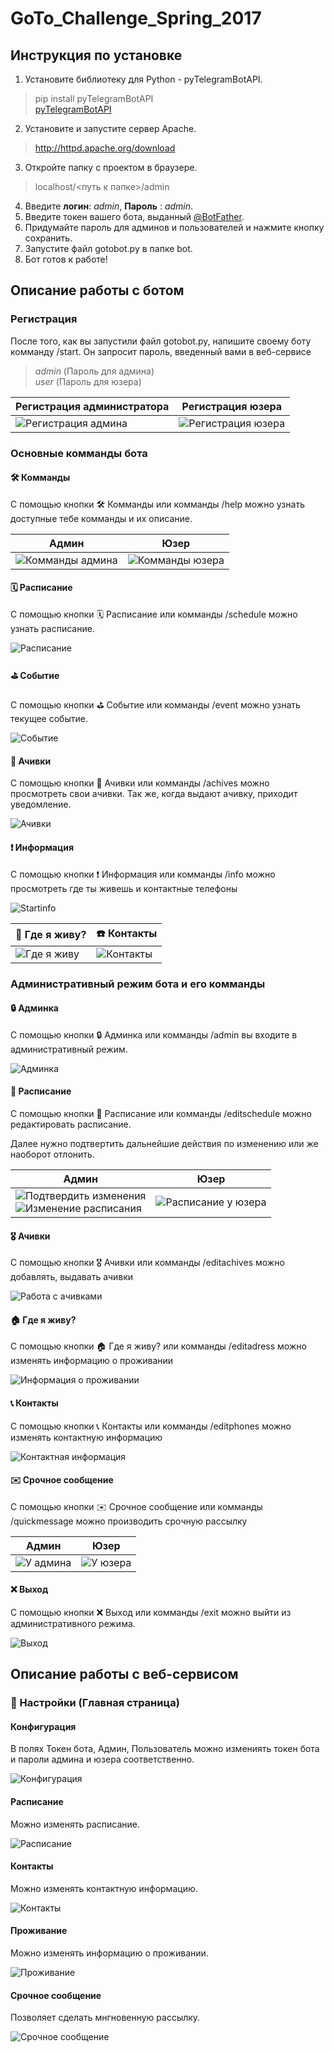 # GoTo_Challenge_Spring_2017

## Инструкция по установке
1. Установите библиотеку для Python - pyTelegramBotAPI.
> pip install pyTelegramBotAPI<br>
>[pyTelegramBotAPI](https://github.com/eternnoir/pyTelegramBotAPI)
2. Установите и запустите сервер Apache.
> http://httpd.apache.org/download
3. Откройте папку с проектом в браузере.
> localhost/<путь к папке>/admin
4. Введите **логин**: *admin*, **Пароль** : *admin*.
5. Введите токен вашего бота, выданный [@BotFather](https://telegram.me/botfather).
6. Придумайте пароль для админов и пользователей и нажмите кнопку сохранить.
7. Запустите файл gotobot.py в папке bot.
8. Бот готов к работе!

## Описание работы с ботом

### Регистрация
После того, как вы запустили файл gotobot.py, напишите своему боту комманду /start. 
Он запросит пароль, введенный вами в веб-сервисе
> *admin* (Пароль для админа)<br>
> *user* (Пароль для юзера)

Регистрация администратора | Регистрация юзера
------------ | -------------
![Регистрация админа](/screenshots/registeradmin.PNG)|![Регистрация юзера](/screenshots/registeruser.PNG)

### Основные комманды бота
#### 🛠 Комманды
С помощью кнопки 🛠 Комманды или комманды /help можно узнать доступные тебе комманды и их описание.

Админ | Юзер
------------ | -------------
![Комманды админа](/screenshots/commandsadmin.png)|![Комманды юзера](/screenshots/commandsuser.png)

#### 🗓 Расписание
С помощью кнопки 🗓 Расписание или комманды /schedule можно узнать расписание.

![Расписание](/screenshots/schedule.png)

#### ⛳️ Событие
С помощью кнопки ⛳️ Событие или комманды /event можно узнать текущее событие.

![Событие](/screenshots/event.png)
#### 🏅 Ачивки
С помощью кнопки 🏅 Ачивки или комманды /achives можно просмотреть свои ачивки. Так же, когда выдают ачивку, приходит уведомление.

![Ачивки](/screenshots/achives.png)

#### ❗️ Информация
С помощью кнопки ❗️ Информация или комманды /info можно просмотреть где ты живешь и контактные телефоны

![Startinfo](/screenshots/infofirst.png)

🏡 Где я живу? | ☎️ Контакты
------------ | -------------
![Где я живу](/screenshots/infoadress.png)|![Контакты](/screenshots/infophones.png)

### Административный режим бота и его комманды
#### 🔒 Админка
С помощью кнопки 🔒 Админка или комманды /admin вы входите в административный режим.

![Админка](/screenshots/admin.png)

#### 📆 Расписание
С помощью кнопки 📆 Расписание или комманды /editschedule можно редактировать расписание.

Далее нужно подтвертить дальнейшие действия по изменению или же наоборот отлонить.

Админ | Юзер
------------ | -------------
![Подтвердить изменения](/screenshots/confirmeditschedule.png)<br>![Изменение расписания](/screenshots/editschedule.png)|![Расписание у юзера](/screenshots/scheduleuser.png)

#### 🎖 Ачивки
С помощью кнопки 🎖 Ачивки или комманды /editachives можно добавлять, выдавать ачивки

![Работа с ачивками](/screenshots/editachives.png)

#### 🏠 Где я живу?
С помощью кнопки 🏠 Где я живу? или комманды /editadress можно изменять информацию о проживании

![Информация о проживании](/screenshots/editadress.png)

#### 📞 Контакты
С помощью кнопки 📞 Контакты или комманды /editphones можно изменять контактную информацию

![Контактная информация](/screenshots/editphones.png)

#### ✉️ Срочное сообщение
С помощью кнопки ✉️ Срочное сообщение или комманды /quickmessage можно производить срочную рассылку

Админ | Юзер
------------ | -------------
![У админа](/screenshots/messageadmin.png)|![У юзера](/screenshots/messageuser.png)

#### ❌ Выход
С помощью кнопки ❌ Выход или комманды /exit можно выйти из административного режима.

![Выход](/screenshots/exit.png)


## Описание работы с веб-сервисом
###  🔧 Настройки (Главная страница)

#### Конфигурация
В полях Токен бота, Админ, Пользователь можно измениять токен бота и пароли админа и юзера соответственно.

![Конфигурация](/screenshots/configure.png)

#### Расписание
Можно изменять расписание.

![Расписание](/screenshots/scheduleweb.png)

#### Контакты
Можно изменять контактную информацию.

![Контакты](/screenshots/contacts.png)


#### Проживание
Можно изменять информацию о проживании.

![Проживание](/screenshots/adressweb.png)

#### Срочное сообщение
Позволяет сделать мнгновенную рассылку.

![Срочное сообщение](/screenshots/messageweb.png)
